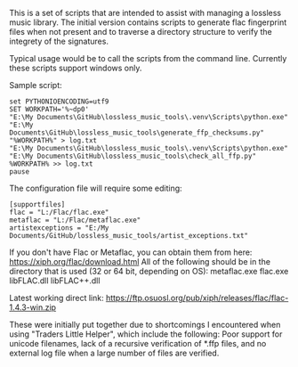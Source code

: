 This is a set of scripts that are intended to assist with managing a lossless music library.
The initial version contains scripts to generate flac fingerprint files when not present and to traverse a directory structure to verify the integrety of the signatures.

Typical usage would be to call the scripts from the command line. 
Currently these scripts support windows only.

Sample script:
```
set PYTHONIOENCODING=utf9
SET WORKPATH='%~dp0'
"E:\My Documents\GitHub\lossless_music_tools\.venv\Scripts\python.exe" "E:\My Documents\GitHub\lossless_music_tools\generate_ffp_checksums.py" "%WORKPATH%" > log.txt
"E:\My Documents\GitHub\lossless_music_tools\.venv\Scripts\python.exe" "E:\My Documents\GitHub\lossless_music_tools\check_all_ffp.py" %WORKPATH% >> log.txt
pause
```

The configuration file will require some editing:
```
[supportfiles]
flac = "L:/Flac/flac.exe"
metaflac = "L:/Flac/metaflac.exe"
artistexceptions = "E:/My Documents/GitHub/lossless_music_tools/artist_exceptions.txt"
```
If you don't have Flac or Metaflac, you can obtain them from here:
https://xiph.org/flac/download.html
All of the following should be in the directory that is used (32 or 64 bit, depending on OS):
metaflac.exe
flac.exe
libFLAC.dll
libFLAC++.dll

Latest working direct link:
https://ftp.osuosl.org/pub/xiph/releases/flac/flac-1.4.3-win.zip

These were initially put together due to shortcomings I encountered when using "Traders Little Helper", which include the following:
Poor support for unicode filenames, lack of a recursive verification of *.ffp files, and no external log file when a large number of files are verified.


